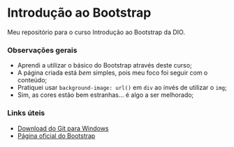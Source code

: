 # Introdução ao Bootstrap
Meu repositório para o curso Introdução ao Bootstrap da DIO.

### Observações gerais
- Aprendi a utilizar o básico do Bootstrap através deste curso;
- A página criada está _bem_ simples, pois meu foco foi seguir com o conteúdo;
- Pratiquei usar `background-image: url()` em `div` ao invés de utilizar o `img`;
- Sim, as cores estão bem estranhas... é algo a ser melhorado;

### Links úteis
- [Download do Git para Windows](https://git-scm.com/download/win)
- [Página oficial do Bootstrap](https://getbootstrap.com/)
